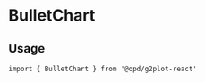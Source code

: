 # BulletChart

## Usage

```tsx | pure
import { BulletChart } from '@opd/g2plot-react'
```

<API src="../../src/plots/bullet/index.tsx" />
